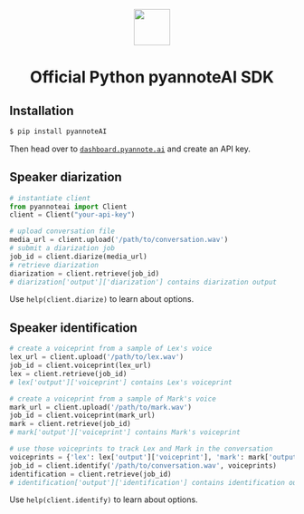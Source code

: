 <p align="center">
  <a href="https://pyannote.ai/" target="blank"><img src="https://avatars.githubusercontent.com/u/162698670" width="64" /></a>
</p>

<div align="center">
    <h1>Official Python pyannoteAI SDK </h1>
</div>


## Installation

```bash
$ pip install pyannoteAI
```

Then head over to [`dashboard.pyannote.ai`](https://dashboard.pyannote.ai) and create an API key.

## Speaker diarization 

```python
# instantiate client
from pyannoteai import Client
client = Client("your-api-key")

# upload conversation file
media_url = client.upload('/path/to/conversation.wav')
# submit a diarization job
job_id = client.diarize(media_url)
# retrieve diarization
diarization = client.retrieve(job_id)
# diarization['output']['diarization'] contains diarization output
```

Use `help(client.diarize)` to learn about options.

## Speaker identification

```python
# create a voiceprint from a sample of Lex's voice
lex_url = client.upload('/path/to/lex.wav')
job_id = client.voiceprint(lex_url)
lex = client.retrieve(job_id)
# lex['output']['voiceprint'] contains Lex's voiceprint

# create a voiceprint from a sample of Mark's voice
mark_url = client.upload('/path/to/mark.wav')
job_id = client.voiceprint(mark_url)
mark = client.retrieve(job_id)
# mark['output']['voiceprint'] contains Mark's voiceprint

# use those voiceprints to track Lex and Mark in the conversation
voiceprints = {'lex': lex['output']['voiceprint'], 'mark': mark['output']['voiceprint']}
job_id = client.identify('/path/to/conversation.wav', voiceprints)
identification = client.retrieve(job_id)
# identification['output']['identification'] contains identification output
```

Use `help(client.identify)` to learn about options.
